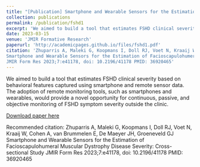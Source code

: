 ```yaml
---
title: "[Publication] Smartphone and Wearable Sensors for the Estimation of Facioscapulohumeral Muscular Dystrophy Disease Severity: Cross-sectional Study"
collection: publications
permalink: /publication/fshd1
excerpt: 'We aimed to build a tool that estimates FSHD clinical severity based on behavioral features captured using smartphone and remote sensor data. The adoption of remote monitoring tools, such as smartphones and wearables, would provide a novel opportunity for continuous, passive, and objective monitoring of FSHD symptom severity outside the clinic.'
date: 2023-03-15
venue: 'JMIR Formative Research'
paperurl: 'http://academicpages.github.io/files/fshd1.pdf'
citation: 'Zhuparris A, Maleki G, Koopmans I, Doll RJ, Voet N, Kraaij W, Cohen A, van Brummelen E, De Maeyer JH, Groeneveld GJ
Smartphone and Wearable Sensors for the Estimation of Facioscapulohumeral Muscular Dystrophy Disease Severity: Cross-sectional Study
JMIR Form Res 2023;7:e41178, doi: 10.2196/41178 PMID: 36920465'
---
```

We aimed to build a tool that estimates FSHD clinical severity based on behavioral features captured using smartphone and remote sensor data. The adoption of remote monitoring tools, such as smartphones and wearables, would provide a novel opportunity for continuous, passive, and objective monitoring of FSHD symptom severity outside the clinic.

[Download paper here](http://academicpages.github.io/files/fshd1.pdf)

Recommended citation: Zhuparris A, Maleki G, Koopmans I, Doll RJ, Voet N, Kraaij W, Cohen A, van Brummelen E, De Maeyer JH, Groeneveld GJ
Smartphone and Wearable Sensors for the Estimation of Facioscapulohumeral Muscular Dystrophy Disease Severity: Cross-sectional Study
JMIR Form Res 2023;7:e41178, doi: 10.2196/41178 PMID: 36920465
